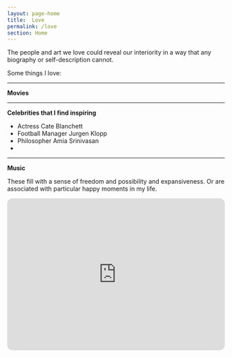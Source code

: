 ```yaml
---
layout: page-home
title:  Love
permalink: /love
section: Home
---
```



The people and art we love could reveal our interiority  in a way that any biography or self-description cannot. 







Some things I love:

----

**Movies**




----

**Celebrities that I find inspiring**


* Actress Cate Blanchett
* Football Manager Jurgen Klopp
* Philosopher Amia Srinivasan
* 


----

**Music**

These fill with a sense of freedom and possibility and expansiveness. Or are associated with particular happy moments in my life.  


<iframe style="border-radius:12px" src="https://open.spotify.com/embed/playlist/4j7hpnvq5w8PMpnK0f2MJt?utm_source=generator" width="100%" height="352" frameBorder="0" allowfullscreen="" allow="autoplay; clipboard-write; encrypted-media; fullscreen; picture-in-picture" loading="lazy"></iframe>

